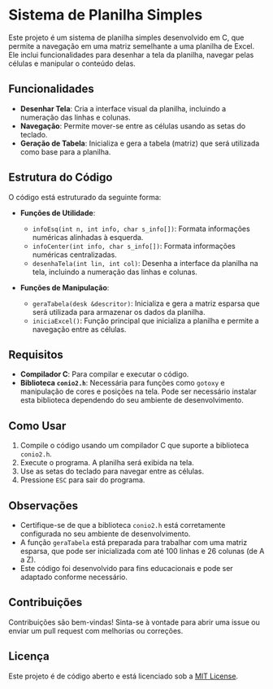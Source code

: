 # Sistema de Planilha Simples

Este projeto é um sistema de planilha simples desenvolvido em C, que permite a navegação em uma matriz semelhante a uma planilha de Excel. Ele inclui funcionalidades para desenhar a tela da planilha, navegar pelas células e manipular o conteúdo delas.

## Funcionalidades

- **Desenhar Tela**: Cria a interface visual da planilha, incluindo a numeração das linhas e colunas.
- **Navegação**: Permite mover-se entre as células usando as setas do teclado.
- **Geração de Tabela**: Inicializa e gera a tabela (matriz) que será utilizada como base para a planilha.

## Estrutura do Código

O código está estruturado da seguinte forma:

- **Funções de Utilidade**:
  - `infoEsq(int n, int info, char s_info[])`: Formata informações numéricas alinhadas à esquerda.
  - `infoCenter(int info, char s_info[])`: Formata informações numéricas centralizadas.
  - `desenhaTela(int lin, int col)`: Desenha a interface da planilha na tela, incluindo a numeração das linhas e colunas.

- **Funções de Manipulação**:
  - `geraTabela(desk &descritor)`: Inicializa e gera a matriz esparsa que será utilizada para armazenar os dados da planilha.
  - `iniciaExcel()`: Função principal que inicializa a planilha e permite a navegação entre as células.

## Requisitos

- **Compilador C**: Para compilar e executar o código.
- **Biblioteca `conio2.h`**: Necessária para funções como `gotoxy` e manipulação de cores e posições na tela. Pode ser necessário instalar esta biblioteca dependendo do seu ambiente de desenvolvimento.

## Como Usar

1. Compile o código usando um compilador C que suporte a biblioteca `conio2.h`.
2. Execute o programa. A planilha será exibida na tela.
3. Use as setas do teclado para navegar entre as células.
4. Pressione `ESC` para sair do programa.

## Observações

- Certifique-se de que a biblioteca `conio2.h` está corretamente configurada no seu ambiente de desenvolvimento.
- A função `geraTabela` está preparada para trabalhar com uma matriz esparsa, que pode ser inicializada com até 100 linhas e 26 colunas (de A a Z).
- Este código foi desenvolvido para fins educacionais e pode ser adaptado conforme necessário.

## Contribuições

Contribuições são bem-vindas! Sinta-se à vontade para abrir uma issue ou enviar um pull request com melhorias ou correções.

## Licença

Este projeto é de código aberto e está licenciado sob a [MIT License](LICENSE).
